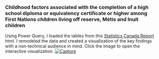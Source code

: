 ### Childhood factors associated with the completion of a high school diploma or equivalency certificate or higher among First Nations children living off reserve, Métis and Inuit children
Using Power Query, I loaded the tables from this [Statistics Canada Report](https://www150.statcan.gc.ca/n1/pub/41-20-0002/412000022023002-eng.htm) html. I remodeled the data and created a visualization of the key findings with a non-technical audience in mind.
Click the image to open the interactive visualization.
[![Capture](https://user-images.githubusercontent.com/119025169/233184034-266012da-79f5-4425-859e-139d4ffd9f57.PNG)](https://app.powerbi.com/view?r=eyJrIjoiY2FmZmEzODctNDJhOS00MzIxLWIyNmYtOTFjYmI3YjkwNTdjIiwidCI6ImQ3ZjEwMGFkLTY4NjUtNGViMy1hZDAyLTVjMWM3OTEwMzA5OCJ9&embedImagePlaceholder=true)

